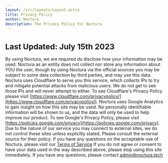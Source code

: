 ```yaml
---
layout: /src/layouts/Layout.astro
title: Privacy Policy
author: Noctura
description: The Privacy Policy for Noctura
---
```

# Last Updated: July 15th 2023

<style>
    p, h1 {
        color: var(--font-color);
    }
    h1 {
        font-size: 1.75em;
    }
</style>

By using Noctura, we are required do disclose how your information may be used. Noctura as an entity does not collect nor store any information about YOU the user, though by using Noctura via the official sources you may be subject to some data collection by third parties, and may use this data. Noctura uses Cloudflare to serve you this service, which collects IPs to try and mitigate potential attacks from malicious users. We do not get to see those IPs and will never attempt to either. To see Cloudflare's Privacy Policy please visit [https://www.cloudflare.com/privacypolicy/](https://www.cloudflare.com/privacypolicy/). Noctura uses Google Analytics to gain insight on how this site may be used. No personally identifiable information will be shown to us, and the data will only be used to help improve our product. To see Google's Privacy Policy, please visit [https://policies.google.com/privacy](https://policies.google.com/privacy). Due to the nature of our service you may connect to external sites, we do not control these sites unless explicitly stated. Please consult the external source for their policy. If you have any questions on the acceptable use of Noctura, please visit our [Terms of Service](terms) If you do not agree or consent to have your data used in the way described above, please stop using this site immediately. If you have any questions, please contact [admin@noctura.tech](mailto:admin@noctura.tech)